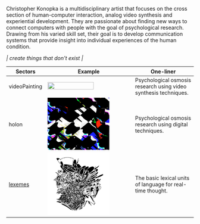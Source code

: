 Christopher Konopka is a multidisciplinary artist that focuses on the cross section of human-computer interaction, analog video synthesis and experiential development. They are passionate about finding new ways to connect computers with people with the goal of psychological research. Drawing from his varied skill set, their goal is to develop communication systems that provide insight into individual experiences of the human condition.

_| create things that don't exist |_


| Sectors      | Example  | One-liner          | 
| ------------ | -------- | ------- | 
| videoPainting |  <img height="25%" width="75%" src="https://github.com/cskonopka/syncretism-network/blob/main/assets/vp-itsAllJustLight.gif"/>  |   Psychological osmosis research using video synthesis techniques.            | 
| holon            |  <img height="25%" width="75%" src="https://github.com/cskonopka/syncretism-network/blob/main/assets/holon-mimesis.png"/>  |   Psychological osmosis research using digital techniques.            |
| [lexemes](https://cskonopka.github.io/lexemes/)  |  <img height="25%" width="75%" src="https://github.com/cskonopka/syncretism-network/blob/main/assets/hl-lexemes-01.png"/>  | The basic lexical units of language for real-time thought.   | 

